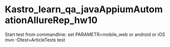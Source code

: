 # Kastro_learn_qa_javaAppiumAutomationAllureRep_hw10
Start test from commandline:
set PARAMETR=mobile_web or android or iOS
mvn -Dtest=ArticleTests test